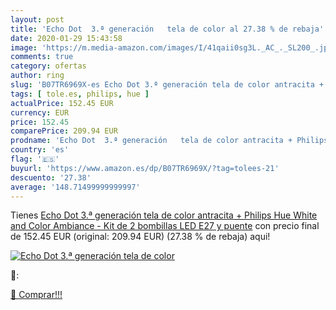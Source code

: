 ```yaml
---
layout: post
title: 'Echo Dot  3.ª generación   tela de color al 27.38 % de rebaja'
date: 2020-01-29 15:43:58
image: 'https://m.media-amazon.com/images/I/41qaii0sg3L._AC_._SL200_.jpg'
comments: true
category: ofertas
author: ring
slug: 'B07TR6969X-es Echo Dot 3.ª generación tela de color antracita + Philips...'
tags: [ tole.es, philips, hue ]
actualPrice: 152.45 EUR
currency: EUR
price: 152.45
comparePrice: 209.94 EUR
prodname: 'Echo Dot  3.ª generación   tela de color antracita + Philips Hue White and Color Ambiance - Kit de 2 bombillas LED E27 y puente'
country: 'es'
flag: '🇪🇸'
buyurl: 'https://www.amazon.es/dp/B07TR6969X/?tag=tolees-21'
descuento: '27.38'
average: '148.71499999999997'
---
```


Tienes [Echo Dot  3.ª generación   tela de color antracita + Philips Hue White and Color Ambiance - Kit de 2 bombillas LED E27 y puente](https://www.amazon.es/dp/B07TR6969X/?tag=tolees-21) con precio final de  152.45 EUR (original: 209.94 EUR) (27.38 %  de rebaja) aqui!

[![Echo Dot  3.ª generación   tela de color](https://m.media-amazon.com/images/I/41qaii0sg3L._AC_._SL200_.jpg)](https://www.amazon.es/dp/B07TR6969X/?tag=tolees-21)

🔎:


[🛒 Comprar!!!](https://www.amazon.es/dp/B07TR6969X/?tag=tolees-21)
